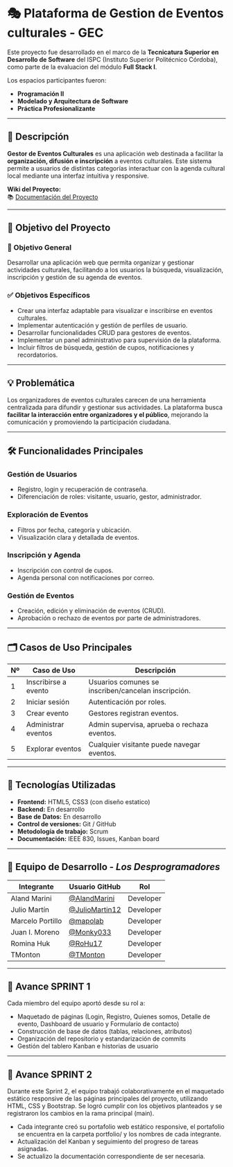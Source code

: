 # 🎭 Plataforma de Gestion de Eventos culturales - GEC

Este proyecto fue desarrollado en el marco de la **Tecnicatura Superior en Desarrollo de Software** del ISPC (Instituto Superior Politécnico Córdoba), como parte de la evaluacion del módulo **Full Stack I**.

Los espacios participantes fueron:

- **Programación II**  
- **Modelado y Arquitectura de Software**  
- **Práctica Profesionalizante**
---

## 📌 Descripción

**Gestor de Eventos Culturales** es una aplicación web destinada a facilitar la **organización, difusión e inscripción** a eventos culturales. Este sistema permite a usuarios de distintas categorías interactuar con la agenda cultural local mediante una interfaz intuitiva y responsive.

**Wiki del Proyecto:**  
📚 [Documentación del Proyecto](https://github.com/LosDesprogramadores/gestor-eventos-culturales-ispc/wiki)  

---

## 🧠 Objetivo del Proyecto

### 🎯 Objetivo General
Desarrollar una aplicación web que permita organizar y gestionar actividades culturales, facilitando a los usuarios la búsqueda, visualización, inscripción y gestión de su agenda de eventos.

### ✅ Objetivos Específicos
- Crear una interfaz adaptable para visualizar e inscribirse en eventos culturales.
- Implementar autenticación y gestión de perfiles de usuario.
- Desarrollar funcionalidades CRUD para gestores de eventos.
- Implementar un panel administrativo para supervisión de la plataforma.
- Incluir filtros de búsqueda, gestión de cupos, notificaciones y recordatorios.

---

## 💡 Problemática

Los organizadores de eventos culturales carecen de una herramienta centralizada para difundir y gestionar sus actividades. La plataforma busca **facilitar la interacción entre organizadores y el público**, mejorando la comunicación y promoviendo la participación ciudadana.

---

## 🛠️ Funcionalidades Principales

### Gestión de Usuarios
- Registro, login y recuperación de contraseña.
- Diferenciación de roles: visitante, usuario, gestor, administrador.

### Exploración de Eventos
- Filtros por fecha, categoría y ubicación.
- Visualización clara y detallada de eventos.

### Inscripción y Agenda
- Inscripción con control de cupos.
- Agenda personal con notificaciones por correo.

### Gestión de Eventos
- Creación, edición y eliminación de eventos (CRUD).
- Aprobación o rechazo de eventos por parte de administradores.

---

## 🗂️ Casos de Uso Principales

| Nº  | Caso de Uso                  | Descripción                                                                 |
|-----|------------------------------|-----------------------------------------------------------------------------|
| 1   | Inscribirse a evento         | Usuarios comunes se inscriben/cancelan inscripción.                        |
| 2   | Iniciar sesión               | Autenticación por roles.                                                   |
| 3   | Crear evento                 | Gestores registran eventos.                                                |
| 4   | Administrar eventos          | Admin supervisa, aprueba o rechaza eventos.                                |
| 5   | Explorar eventos             | Cualquier visitante puede navegar eventos.                                 |

---

## 🧩 Tecnologías Utilizadas

- **Frontend:** HTML5, CSS3 (con diseño estatico)
- **Backend:** En desarrollo 
- **Base de Datos:** En desarrollo
- **Control de versiones:** Git / GitHub
- **Metodología de trabajo:** Scrum
- **Documentación:** IEEE 830, Issues, Kanban board

---

## 👥 Equipo de Desarrollo - *Los Desprogramadores*

| Integrante        | Usuario GitHub     | Rol  |
|-------------------|--------------------|------|
| Aland Marini      | [@AlandMarini](https://github.com/AlandMarini)     | Developer |
| Julio Martín      | [@JulioMartin12](https://github.com/JulioMartin12) | Developer |
| Marcelo Portillo  | [@mapolab](https://github.com/mapolab)             | Developer |
| Juan I. Moreno    | [@Monky033](https://github.com/Monky033)           | Developer |
| Romina Huk        | [@RoHu17](https://github.com/RoHu17)               | Developer |
| TMonton           | [@TMonton](https://github.com/TMonton)             | Developer |

---

## 🔁 Avance SPRINT 1

Cada miembro del equipo aportó desde su rol a:
- Maquetado de páginas (Login, Registro, Quienes somos, Detalle de evento, Dashboard de usuario y Formulario de contacto)
- Construcción de base de datos (tablas, relaciones, atributos)
- Organización del repositorio y estandarización de commits
- Gestión del tablero Kanban e historias de usuario

---

## 🔁 Avance SPRINT 2 
Durante este Sprint 2, el equipo trabajó colaborativamente en el maquetado estático responsive de las páginas principales del proyecto, utilizando HTML, CSS y Bootstrap. Se logró cumplir con los objetivos planteados y se registraron los cambios en la rama principal (main).

- Cada integrante creó su portafolio web estático responsive, el portafolio se encuentra en la carpeta portfolio/ y los nombres de cada integrante.
- Actualización del Kanban y seguimiento del progreso de tareas asignadas.
- Se actualizo la documentación correspondiente de ser necesaria.
